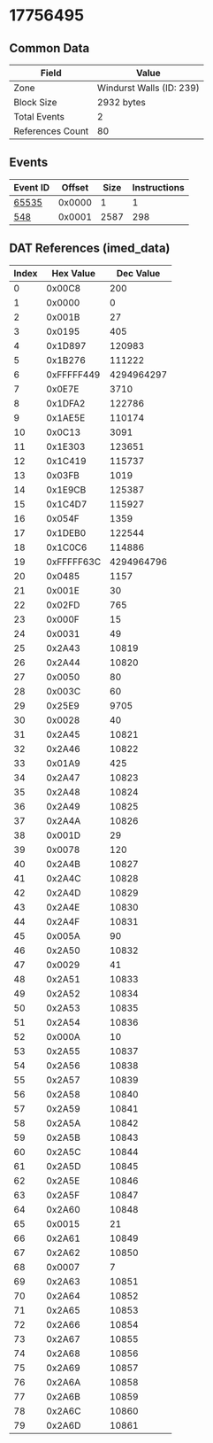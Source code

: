 # 17756495

## Common Data

| Field            | Value                    |
|------------------|--------------------------|
| Zone             | Windurst Walls (ID: 239) |
| Block Size       | 2932 bytes               |
| Total Events     | 2                        |
| References Count | 80                       |

## Events

| Event ID            | Offset   |   Size |   Instructions |
|---------------------|----------|--------|----------------|
| [65535](./65535.md) | 0x0000   |      1 |              1 |
| [548](./548.md)     | 0x0001   |   2587 |            298 |

## DAT References (imed_data)

|   Index | Hex Value   |   Dec Value |
|---------|-------------|-------------|
|       0 | 0x00C8      |         200 |
|       1 | 0x0000      |           0 |
|       2 | 0x001B      |          27 |
|       3 | 0x0195      |         405 |
|       4 | 0x1D897     |      120983 |
|       5 | 0x1B276     |      111222 |
|       6 | 0xFFFFF449  |  4294964297 |
|       7 | 0x0E7E      |        3710 |
|       8 | 0x1DFA2     |      122786 |
|       9 | 0x1AE5E     |      110174 |
|      10 | 0x0C13      |        3091 |
|      11 | 0x1E303     |      123651 |
|      12 | 0x1C419     |      115737 |
|      13 | 0x03FB      |        1019 |
|      14 | 0x1E9CB     |      125387 |
|      15 | 0x1C4D7     |      115927 |
|      16 | 0x054F      |        1359 |
|      17 | 0x1DEB0     |      122544 |
|      18 | 0x1C0C6     |      114886 |
|      19 | 0xFFFFF63C  |  4294964796 |
|      20 | 0x0485      |        1157 |
|      21 | 0x001E      |          30 |
|      22 | 0x02FD      |         765 |
|      23 | 0x000F      |          15 |
|      24 | 0x0031      |          49 |
|      25 | 0x2A43      |       10819 |
|      26 | 0x2A44      |       10820 |
|      27 | 0x0050      |          80 |
|      28 | 0x003C      |          60 |
|      29 | 0x25E9      |        9705 |
|      30 | 0x0028      |          40 |
|      31 | 0x2A45      |       10821 |
|      32 | 0x2A46      |       10822 |
|      33 | 0x01A9      |         425 |
|      34 | 0x2A47      |       10823 |
|      35 | 0x2A48      |       10824 |
|      36 | 0x2A49      |       10825 |
|      37 | 0x2A4A      |       10826 |
|      38 | 0x001D      |          29 |
|      39 | 0x0078      |         120 |
|      40 | 0x2A4B      |       10827 |
|      41 | 0x2A4C      |       10828 |
|      42 | 0x2A4D      |       10829 |
|      43 | 0x2A4E      |       10830 |
|      44 | 0x2A4F      |       10831 |
|      45 | 0x005A      |          90 |
|      46 | 0x2A50      |       10832 |
|      47 | 0x0029      |          41 |
|      48 | 0x2A51      |       10833 |
|      49 | 0x2A52      |       10834 |
|      50 | 0x2A53      |       10835 |
|      51 | 0x2A54      |       10836 |
|      52 | 0x000A      |          10 |
|      53 | 0x2A55      |       10837 |
|      54 | 0x2A56      |       10838 |
|      55 | 0x2A57      |       10839 |
|      56 | 0x2A58      |       10840 |
|      57 | 0x2A59      |       10841 |
|      58 | 0x2A5A      |       10842 |
|      59 | 0x2A5B      |       10843 |
|      60 | 0x2A5C      |       10844 |
|      61 | 0x2A5D      |       10845 |
|      62 | 0x2A5E      |       10846 |
|      63 | 0x2A5F      |       10847 |
|      64 | 0x2A60      |       10848 |
|      65 | 0x0015      |          21 |
|      66 | 0x2A61      |       10849 |
|      67 | 0x2A62      |       10850 |
|      68 | 0x0007      |           7 |
|      69 | 0x2A63      |       10851 |
|      70 | 0x2A64      |       10852 |
|      71 | 0x2A65      |       10853 |
|      72 | 0x2A66      |       10854 |
|      73 | 0x2A67      |       10855 |
|      74 | 0x2A68      |       10856 |
|      75 | 0x2A69      |       10857 |
|      76 | 0x2A6A      |       10858 |
|      77 | 0x2A6B      |       10859 |
|      78 | 0x2A6C      |       10860 |
|      79 | 0x2A6D      |       10861 |

